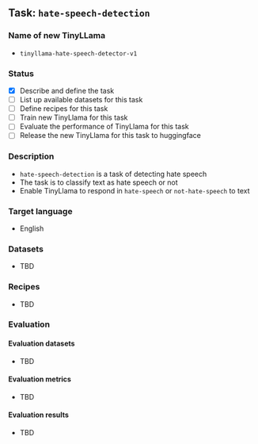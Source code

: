 ## Task: `hate-speech-detection`

### Name of new TinyLLama

- `tinyllama-hate-speech-detector-v1`

### Status

- [x] Describe and define the task
- [ ] List up available datasets for this task
- [ ] Define recipes for this task
- [ ] Train new TinyLlama for this task
- [ ] Evaluate the performance of TinyLlama for this task
- [ ] Release the new TinyLlama for this task to huggingface

### Description

- `hate-speech-detection` is a task of detecting hate speech
- The task is to classify text as hate speech or not
- Enable TinyLlama to respond in `hate-speech` or `not-hate-speech` to text

### Target language

- English

### Datasets

- TBD

### Recipes

- TBD

### Evaluation

#### Evaluation datasets

- TBD

#### Evaluation metrics

- TBD

#### Evaluation results

- TBD
